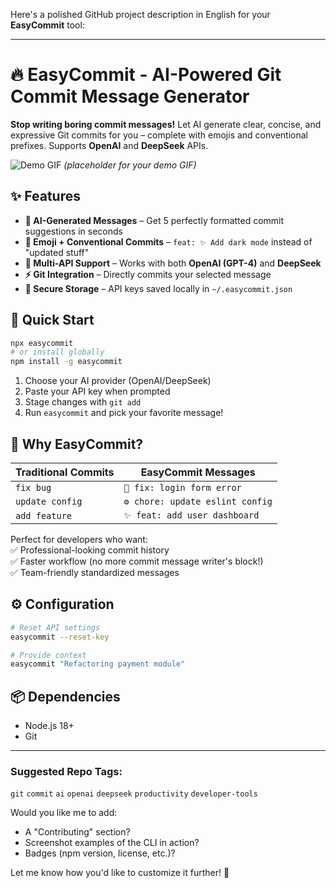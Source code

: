 Here's a polished GitHub project description in English for your **EasyCommit** tool:

---

# 🔥 EasyCommit - AI-Powered Git Commit Message Generator  

**Stop writing boring commit messages!** Let AI generate clear, concise, and expressive Git commits for you – complete with emojis and conventional prefixes. Supports **OpenAI** and **DeepSeek** APIs.  

![Demo GIF](https://media.giphy.com/media/v1.Y2lkPTc5MGI3NjExcDF5dWU3b2VtZ3JqY2V6Z2JtY3B6dWJ6Y2RlZzZ1bmZqZ2ZxZyZlcD12MV9pbnRlcm5hbF9naWZfYnlfaWQmY3Q9Zw/xT9IgG50Fb7Mi0prBC/giphy.gif) *(placeholder for your demo GIF)*  

## ✨ Features  

- **🤖 AI-Generated Messages** – Get 5 perfectly formatted commit suggestions in seconds  
- **🎨 Emoji + Conventional Commits** – `feat: ✨ Add dark mode` instead of "updated stuff"  
- **🔌 Multi-API Support** – Works with both **OpenAI (GPT-4)** and **DeepSeek**  
- **⚡ Git Integration** – Directly commits your selected message  
- **🔐 Secure Storage** – API keys saved locally in `~/.easycommit.json`  

## 🚀 Quick Start  

```bash
npx easycommit  
# or install globally
npm install -g easycommit
```  

1. Choose your AI provider (OpenAI/DeepSeek)  
2. Paste your API key when prompted  
3. Stage changes with `git add`  
4. Run `easycommit` and pick your favorite message!  

## 🌟 Why EasyCommit?  

| Traditional Commits          | EasyCommit Messages          |
|------------------------------|------------------------------|
| `fix bug`                    | `🐛 fix: login form error`    |
| `update config`              | `⚙️ chore: update eslint config` |
| `add feature`                | `✨ feat: add user dashboard` |

Perfect for developers who want:  
✅ Professional-looking commit history  
✅ Faster workflow (no more commit message writer's block!)  
✅ Team-friendly standardized messages  

## ⚙️ Configuration  

```bash
# Reset API settings
easycommit --reset-key  

# Provide context
easycommit "Refactoring payment module"  
```  

## 📦 Dependencies  
- Node.js 18+  
- Git  

---

### Suggested Repo Tags:  
`git` `commit` `ai` `openai` `deepseek` `productivity` `developer-tools`  

Would you like me to add:  
- A "Contributing" section?  
- Screenshot examples of the CLI in action?  
- Badges (npm version, license, etc.)?  

Let me know how you'd like to customize it further! 🚀